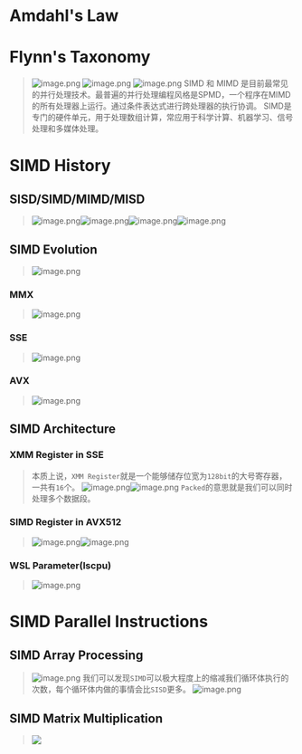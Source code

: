 # Amdahl's Law
> 



# Flynn's Taxonomy
> ![image.png](Data-Level_Parallelism.assets/20231105_1747232396.png)
> ![image.png](Data-Level_Parallelism.assets/20231105_1747267622.png)
> ![image.png](Data-Level_Parallelism.assets/20231105_1747288891.png)
> SIMD 和 MIMD 是目前最常见的并行处理技术。最普遍的并行处理编程风格是SPMD，一个程序在MIMD的所有处理器上运行。通过条件表达式进行跨处理器的执行协调。
> SIMD是专门的硬件单元，用于处理数组计算，常应用于科学计算、机器学习、信号处理和多媒体处理。




# SIMD History
## SISD/SIMD/MIMD/MISD
> ![image.png](Data-Level_Parallelism.assets/20231105_1747304543.png)![image.png](Data-Level_Parallelism.assets/20231105_1747322705.png)![image.png](Data-Level_Parallelism.assets/20231105_1747353509.png)![image.png](Data-Level_Parallelism.assets/20231105_1747374292.png)




## SIMD Evolution
> ![image.png](Data-Level_Parallelism.assets/20231105_1747397933.png)



### MMX
> ![image.png](Data-Level_Parallelism.assets/20231105_1747416116.png)




### SSE
> ![image.png](Data-Level_Parallelism.assets/20231105_1747423153.png)



### AVX
> ![image.png](Data-Level_Parallelism.assets/20231105_1747446654.png)



## SIMD Architecture
### XMM Register in SSE
> 本质上说，`XMM Register`就是一个能够储存位宽为`128bit`的大号寄存器，一共有`16`个。
> ![image.png](Data-Level_Parallelism.assets/20231105_1747464789.png)![image.png](Data-Level_Parallelism.assets/20231105_1747492427.png)
> `Packed`的意思就是我们可以同时处理多个数据段。



### SIMD Register in AVX512
> ![image.png](Data-Level_Parallelism.assets/20231105_1747509247.png)![image.png](Data-Level_Parallelism.assets/20231105_1747523613.png)



### WSL Parameter(lscpu)
> ![image.png](Data-Level_Parallelism.assets/20231105_1747541883.png)



# SIMD Parallel Instructions
## SIMD Array Processing
> ![image.png](Data-Level_Parallelism.assets/20231105_1747567914.png)
> 我们可以发现`SIMD`可以极大程度上的缩减我们循环体执行的次数，每个循环体内做的事情会比`SISD`更多。
> ![image.png](Data-Level_Parallelism.assets/20231105_1747585944.png)



## SIMD Matrix Multiplication
> ![](Data-Level_Parallelism.assets/image-20231105204038302.png)





